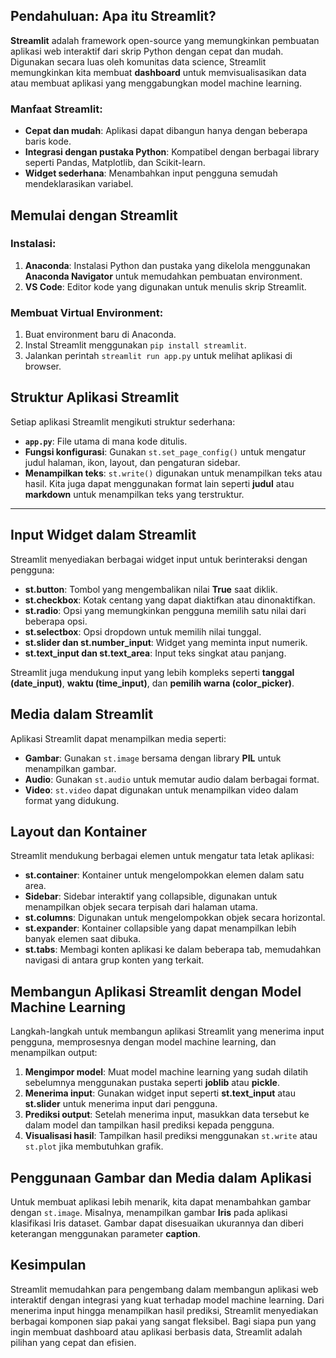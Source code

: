 ## Pendahuluan: Apa itu Streamlit?

**Streamlit** adalah framework open-source yang memungkinkan pembuatan aplikasi web interaktif dari skrip Python dengan cepat dan mudah. Digunakan secara luas oleh komunitas data science, Streamlit memungkinkan kita membuat **dashboard** untuk memvisualisasikan data atau membuat aplikasi yang menggabungkan model machine learning.

### Manfaat Streamlit:

- **Cepat dan mudah**: Aplikasi dapat dibangun hanya dengan beberapa baris kode.
- **Integrasi dengan pustaka Python**: Kompatibel dengan berbagai library seperti Pandas, Matplotlib, dan Scikit-learn.
- **Widget sederhana**: Menambahkan input pengguna semudah mendeklarasikan variabel.

## Memulai dengan Streamlit
### Instalasi:

1. **Anaconda**: Instalasi Python dan pustaka yang dikelola menggunakan **Anaconda Navigator** untuk memudahkan pembuatan environment.
2. **VS Code**: Editor kode yang digunakan untuk menulis skrip Streamlit.

### Membuat Virtual Environment:

1. Buat environment baru di Anaconda.
2. Instal Streamlit menggunakan `pip install streamlit`.
3. Jalankan perintah `streamlit run app.py` untuk melihat aplikasi di browser.

## Struktur Aplikasi Streamlit

Setiap aplikasi Streamlit mengikuti struktur sederhana:

- **`app.py`**: File utama di mana kode ditulis.
- **Fungsi konfigurasi**: Gunakan `st.set_page_config()` untuk mengatur judul halaman, ikon, layout, dan pengaturan sidebar.
- **Menampilkan teks**: `st.write()` digunakan untuk menampilkan teks atau hasil. Kita juga dapat menggunakan format lain seperti **judul** atau **markdown** untuk menampilkan teks yang terstruktur.

---

## Input Widget dalam Streamlit

Streamlit menyediakan berbagai widget input untuk berinteraksi dengan pengguna:

- **st.button**: Tombol yang mengembalikan nilai **True** saat diklik.
- **st.checkbox**: Kotak centang yang dapat diaktifkan atau dinonaktifkan.
- **st.radio**: Opsi yang memungkinkan pengguna memilih satu nilai dari beberapa opsi.
- **st.selectbox**: Opsi dropdown untuk memilih nilai tunggal.
- **st.slider dan st.number_input**: Widget yang meminta input numerik.
- **st.text_input dan st.text_area**: Input teks singkat atau panjang.

Streamlit juga mendukung input yang lebih kompleks seperti **tanggal (date_input)**, **waktu (time_input)**, dan **pemilih warna (color_picker)**.

## Media dalam Streamlit

Aplikasi Streamlit dapat menampilkan media seperti:

- **Gambar**: Gunakan `st.image` bersama dengan library **PIL** untuk menampilkan gambar.
- **Audio**: Gunakan `st.audio` untuk memutar audio dalam berbagai format.
- **Video**: `st.video` dapat digunakan untuk menampilkan video dalam format yang didukung.

## Layout dan Kontainer

Streamlit mendukung berbagai elemen untuk mengatur tata letak aplikasi:

- **st.container**: Kontainer untuk mengelompokkan elemen dalam satu area.
- **Sidebar**: Sidebar interaktif yang collapsible, digunakan untuk menampilkan objek secara terpisah dari halaman utama.
- **st.columns**: Digunakan untuk mengelompokkan objek secara horizontal.
- **st.expander**: Kontainer collapsible yang dapat menampilkan lebih banyak elemen saat dibuka.
- **st.tabs**: Membagi konten aplikasi ke dalam beberapa tab, memudahkan navigasi di antara grup konten yang terkait.

## Membangun Aplikasi Streamlit dengan Model Machine Learning

Langkah-langkah untuk membangun aplikasi Streamlit yang menerima input pengguna, memprosesnya dengan model machine learning, dan menampilkan output:

1. **Mengimpor model**: Muat model machine learning yang sudah dilatih sebelumnya menggunakan pustaka seperti **joblib** atau **pickle**.
2. **Menerima input**: Gunakan widget input seperti **st.text_input** atau **st.slider** untuk menerima input dari pengguna.
3. **Prediksi output**: Setelah menerima input, masukkan data tersebut ke dalam model dan tampilkan hasil prediksi kepada pengguna.
4. **Visualisasi hasil**: Tampilkan hasil prediksi menggunakan `st.write` atau `st.plot` jika membutuhkan grafik.

## Penggunaan Gambar dan Media dalam Aplikasi

Untuk membuat aplikasi lebih menarik, kita dapat menambahkan gambar dengan `st.image`. Misalnya, menampilkan gambar **Iris** pada aplikasi klasifikasi Iris dataset. Gambar dapat disesuaikan ukurannya dan diberi keterangan menggunakan parameter **caption**.

## Kesimpulan

Streamlit memudahkan para pengembang dalam membangun aplikasi web interaktif dengan integrasi yang kuat terhadap model machine learning. Dari menerima input hingga menampilkan hasil prediksi, Streamlit menyediakan berbagai komponen siap pakai yang sangat fleksibel. Bagi siapa pun yang ingin membuat dashboard atau aplikasi berbasis data, Streamlit adalah pilihan yang cepat dan efisien.